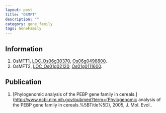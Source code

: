 ```yaml
---
layout: post
title: "OSMFT"
description: ""
category: gene family
tags: GeneFamily
---
```


## Information
1. OsMFT1, [LOC_Os06g30370](http://rice.plantbiology.msu.edu/cgi-bin/ORF_infopage.cgi?orf=LOC_Os06g30370), [Os06g0498800](http://rapdb.dna.affrc.go.jp/viewer/gbrowse_details/irgsp1?name=Os06g0498800).
2. OsMFT2, [LOC_Os01g02120](http://rice.plantbiology.msu.edu/cgi-bin/ORF_infopage.cgi?orf=LOC_Os01g02120), [Os01g0111600](http://rapdb.dna.affrc.go.jp/viewer/gbrowse_details/irgsp1?name=Os01g0111600).

## Publication
1. [Phylogenomic analysis of the PEBP gene family in cereals.](http://www.ncbi.nlm.nih.gov/pubmed?term=(Phylogenomic analysis of the PEBP gene family in cereals.%5BTitle%5D), 2005, J. Mol. Evol..


